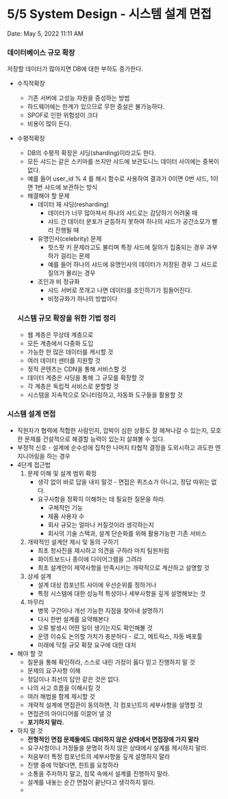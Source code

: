 # 5/5 System Design - 시스템 설계 면접

Date: May 5, 2022 11:11 AM

### 데이터베이스 규모 확장

저장할 데이터가 많아지면 DB에 대한 부하도 증가한다.

- 수직적확장
    - 기존 서버에 고성능 자원을 증성하는 방법
    - 하드웨어에는 한계가 있으므로 무한 증설은 불가능하다.
    - SPOF로 인한 위험성이 크다
    - 비용이 많이 든다.
- 수평적확장
    - DB의 수평적 확장은 샤딩(sharding)이라고도 한다.
    - 모든 샤드는 같은 스키마를 쓰지만 샤드에 보관도니느 데이터 사이에는 중복이 없다.
    - 예를 들어 user_id % 4 를 해시 함수로 사용하여 결과가 0이면 0번 샤드, 1이면 1번 샤드에 보관하는 방식
    - 해결해야 할 문제
        - 데이터 재 샤딩(resharding)
            - 데이터가 너무 많아져서 하나의 샤드로는 감당하기 어려울 때
            - 샤드 간 데이터 분포가 균등하지 못하여 하나의 샤드가 공간소모가 빨리 진행될 때
        - 유명인사(celebrity) 문제
            - 핫스팟 키 문제라고도 불리며 특정 샤드에 질의가 집중되는 경우 과부하가 걸리는 문제
            - 예를 들어 하나의 샤드에 유명인사의 데이터가 저장된 경우 그 샤드로 질의가 몰리는 경우
        - 조인과 비 정규화
            - 샤드 서버로 쪼개고 나면 데이터를 조인하기가 힘들어진다.
            - 비정규화가 하나의 방법이다
    
    ### 시스템 규모 확장을 위한 기법 정리
    
    - 웹 계층은 무상태 계층으로
    - 모든 계층에서 다중화 도입
    - 가능한 한 많은 데이터를 캐시할 것
    - 여러 데이터 센터를 지원할 것
    - 정적 콘텐츠는 CDN을 통해 서비스할 것
    - 데이터 계층은 샤딩을 통해 그 규모를 확장할 것
    - 각 계층은 독립적 서비스로 분할할 것
    - 시스템을 지속적으로 모니터링하고, 자동화 도구들을 활용할 것

### 시스템 설계 면접

- 직원자가 협력에 적합한 사람인지, 압박이 심한 상황도 잘 헤쳐나갈 수 있는지, 모호한 문제를 건설적으로 해결할 능력이 있는지 살펴볼 수 있다.
- 부정적 신호 - 설계에 순수성에 집착한 나머지 타협적 결정을 도외시하고 과도한 엔지니어링을 하는 경우
- 4단계 접근법
    1. 문제 이해 및 설계 범위 확정
        - 생각 없이 바로 답을 내지 말것 - 면접은 퀴즈쇼가 아니고, 정답 따위는 없다.
        - 요구사항을 정확히 이해하는 데 필요한 질문을 하라.
            - 구체적인 기능
            - 제품 사용자 수
            - 회사 규모는 얼마나 커질것이라 생각하는지
            - 회사의 기술 스택과, 설계 단순화를 위해 활용가능한 기존 서비스
    2. 개략적인 설계안 제시 및 동의 구하기
        - 최초 청사진을 제시하고 의견을 구하라 마치 팀원처럼
        - 화이트보드나 종이에 다이어그램을 그려라
        - 최초 설계안이 제약사항을 만족시키는 개략적으로 계산하고 설명할 것
    3. 상세 설계
        - 설계 대상 컴포넌트 사이에 우선순위를 정하거나
        - 특정 시스템에 대한 성능적 특성이나 세부사항을 깊게 설명해보는 것
    4. 마무리
        - 병목 구간이나 개선 가능한 지점을 찾아내 설명하기
        - 다시 한번 설계를 요약해본다
        - 오류 발생시 어떤 일이 생기는지도 확인해볼 것
        - 운영 이슈도 논의할 가치가 충분하다 - 로그, 메트릭스, 자동 배포툴
        - 미래에 닥칠 규모 확장 요구에 대한 대처
- 해야 할 것
    - 질문을 통해 확인하라, 스스로 내린 가정이 옳다 믿고 진행하지 말 것
    - 문제의 요구사항 이해
    - 정답이나 최선의 답안 같은 것은 없다.
    - 나의 사고 흐름을 이해시킬 것
    - 여러 해법을 함께 제시할 것
    - 개략적 설계에 면접관이 동의하면, 각 컴포넌트의 세부사항을 설명할 것
    - 면접관의 아이디어를 이끌어 낼 것
    - **포기하지 말라.**
- 하지 말 것
    - **전형적인 면접 문제들에도 대비하지 않은 상태에서 면접장에 가지 말라**
    - 요구사항이나 가정들을 분명히 하지 않은 상태에서 설계를 제시하지 말라.
    - 처음부터 특정 컴포넌트의 세부사항을 깊게 설명하지 말라
    - 진행 중에 막혔다면, 힌트를 요청하라
    - 소통을 주저하지 말고, 침묵 속에서 설계를 진행하지 말라.
    - 설계를 내놓는 순간 면접이 끝난다고 생각하지 말라.
    -